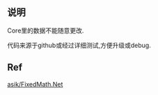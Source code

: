 ## 说明
Core里的数据不能随意更改.

代码来源于github或经过详细测试,方便升级或debug.

## Ref
[asik/FixedMath.Net](https://github.com/asik/FixedMath.Net)

